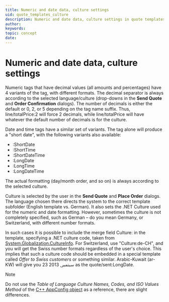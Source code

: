 ```yaml
---
title: Numeric and date data, culture settings
uid: quote_templates_culture
description: Numeric and date data, culture settings in quote templates
author:
keywords:
topic: concept
date:
---
```


# Numeric and date data, culture settings

Numeric tags that have decimal values (all amounts and percentages) have 4 variants of the tag, with different formats. The decimal separator is always according to the selected language/culture (drop-downs in the **Send Quote** and **Order Confirmation** dialogs). The number of decimals is either the default or 0, 2, or 5 depending on the tag name suffix. Thus, line/totalPrice:2 will force 2 decimals, while line/totalPrice will have whatever the default number of decimals is for the culture.

Date and time tags have a similar set of variants. The tag alone will produce a "short date", with the following variants  also available:

* :ShortDate
* :ShortTime
* :ShortDateTime
* :LongDate
* :LongTime
* :LongDateTime

The actual formatting (day/month order, and so on) is always according to the selected culture.

Culture is selected by the user in the **Send Quote** and **Place Order** dialogs. The language chosen there directs the system to the correct template subfolder (English template vs. German). It also sets the .NET Culture used for the numeric and date formatting. However, sometimes the culture is not completely specified, such as German – do you mean Germany, or Switzerland, with different number formats‌.

In such cases it is possible to include the merge field Culture: in the template, specifying a .NET culture code, taken from [System.Globalization.CultureInfo][1]. For Switzerland, use "Culture:de-CH", and you will get the Swiss number formats regardless of the user's choice. This implies that such a culture code should be embedded in a special template called *Offer to Swiss customers* or something similar. Arabic-Kuwait (ar-KW) will give you 23 ﺳﺒﺘﻤﺒﺮ, 2013 as the quote/sent:LongDate.

> [!NOTE]
> Do not use the *Table of Language Culture Names, Codes, and ISO Values Method* of the [C++ AppConfig object][2] as a reference, there are slight differences.

<!-- Referenced links -->
[1]: https://docs.microsoft.com/en-us/dotnet/api/system.globalization.cultureinfo?view=net-5.0
[2]: https://docs.microsoft.com/en-us/previous-versions/commerce-server/ee825488(v=cs.20)
